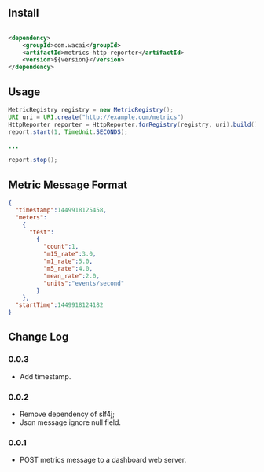 ## Install

```xml

<dependency>
    <groupId>com.wacai</groupId>
    <artifactId>metrics-http-reporter</artifactId>
    <version>${version}</version>
</dependency>

```


## Usage

```java
MetricRegistry registry = new MetricRegistry(); 
URI uri = URI.create("http://example.com/metrics")
HttpReporter reporter = HttpReporter.forRegistry(registry, uri).build();
report.start(1, TimeUnit.SECONDS);

...

report.stop();
```

## Metric Message Format

```json
{
  "timestamp":1449918125458,
  "meters":
    {
      "test":
        {
          "count":1,
          "m15_rate":3.0,
          "m1_rate":5.0,
          "m5_rate":4.0,
          "mean_rate":2.0,
          "units":"events/second"
        }
    },
  "startTime":1449918124182
}
```

## Change Log

### 0.0.3

* Add timestamp.

### 0.0.2

* Remove dependency of slf4j;
* Json message ignore null field.

### 0.0.1

* POST metrics message to a dashboard web server.